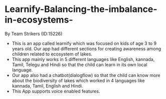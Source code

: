 # Learnify-Balancing-the-imbalance-in-ecosystems-
By Team Strikers (ID:15226)

* This is an app called learnify which was focused on kids of age 3 to 9 years old. Our app had different sections for creating awareness among children related to ecosystem of lakes.
* This app mainly works in 5 different languages like English, kannada, Tamil, Telegu and Hindi so that the child can learn in its own local language. 
* Our app also had a chatbot(dialogflow) so that the child can know more about the biodiversity of lakes which worked in 4 languages like kannada, Tamil, English and Hindi.
* This App supports voice enabled features.

